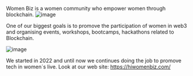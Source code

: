 
Women Biz is a women community who empower women through blockchain. 
![image](https://github.com/user-attachments/assets/8c1f4ff8-3a93-4f37-8184-b4f68a3ffcd8)

One of our biggest goals is to promove the participation of women in web3 and organising events, workshops, bootcamps, hackathons related to Blockchain. 

![image](https://github.com/user-attachments/assets/d13148f0-1f3d-4549-9e9d-bcac32d409bf)

We started in 2022 and until now we continues doing the job to promove tech in women´s live. 
Look at our web site: https://hiwomenbiz.com/ 



